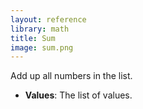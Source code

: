 ```yaml
---
layout: reference
library: math
title: Sum
image: sum.png
---
```

Add up all numbers in the list.

* **Values**: The list of values.
